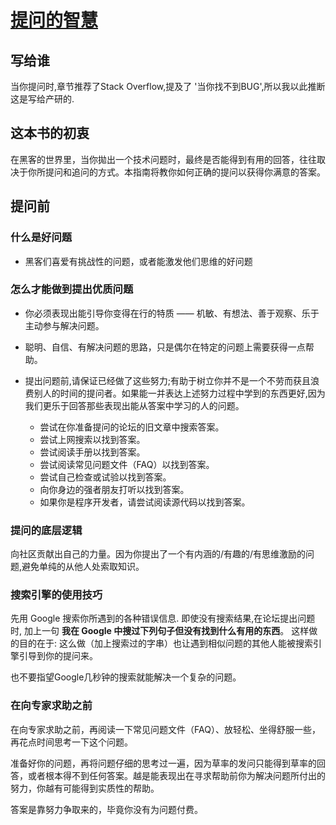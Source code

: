 # [提问的智慧](https://github.com/ryanhanwu/How-To-Ask-Questions-The-Smart-Way/blob/main/README-zh_CN.md)

## 写给谁

当你提问时,章节推荐了Stack Overflow,提及了 '当你找不到BUG',所以我以此推断这是写给产研的.

## 这本书的初衷

在黑客的世界里，当你拋出一个技术问题时，最终是否能得到有用的回答，往往取决于你所提问和追问的方式。本指南将教你如何正确的提问以获得你满意的答案。

## 提问前

### 什么是好问题

* 黑客们喜爱有挑战性的问题，或者能激发他们思维的好问题

### 怎么才能做到提出优质问题

* 你必须表现出能引导你变得在行的特质 —— 机敏、有想法、善于观察、乐于主动参与解决问题。

* 聪明、自信、有解决问题的思路，只是偶尔在特定的问题上需要获得一点帮助。

* 提出问题前,请保证已经做了这些努力;有助于树立你并不是一个不劳而获且浪费别人的时间的提问者。如果能一并表达上述努力过程中学到的东西更好,因为我们更乐于回答那些表现出能从答案中学习的人的问题。
  * 尝试在你准备提问的论坛的旧文章中搜索答案。
  * 尝试上网搜索以找到答案。
  * 尝试阅读手册以找到答案。
  * 尝试阅读常见问题文件（FAQ）以找到答案。
  * 尝试自己检查或试验以找到答案。
  * 向你身边的强者朋友打听以找到答案。
  * 如果你是程序开发者，请尝试阅读源代码以找到答案。

### 提问的底层逻辑

向社区贡献出自己的力量。因为你提出了一个有内涵的/有趣的/有思维激励的问题,避免单纯的从他人处索取知识。

### 搜索引擎的使用技巧

先用 Google 搜索你所遇到的各种错误信息.
即使没有搜索结果,在论坛提出问题时, 加上一句 **我在 Google 中搜过下列句子但没有找到什么有用的东西**。
这样做的目的在于: 这么做（加上搜索过的字串）也让遇到相似问题的其他人能被搜索引擎引导到你的提问来。

也不要指望Google几秒钟的搜索就能解决一个复杂的问题。

### 在向专家求助之前

在向专家求助之前，再阅读一下常见问题文件（FAQ）、放轻松、坐得舒服一些，再花点时间思考一下这个问题。

准备好你的问题，再将问题仔细的思考过一遍，因为草率的发问只能得到草率的回答，或者根本得不到任何答案。越是能表现出在寻求帮助前你为解决问题所付出的努力，你越有可能得到实质性的帮助。

答案是靠努力争取来的，毕竟你没有为问题付费。
